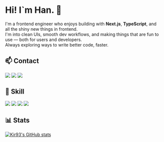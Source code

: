 # Hi! I`m Han. 👋
I'm a frontend engineer who enjoys building with **Next.js**, **TypeScript**, and all the shiny new things in frontend.  
I'm into clean UIs, smooth dev workflows, and making things that are fun to use — both for users and developers.  
Always exploring ways to write better code, faster.

## 📫 Contact
<div>
  <a href="mailto:kir931028@gmail.com"><img src="https://img.shields.io/badge/gmail-EA4335?style=for-the-badge&logo=gmail&logoColor=white"></a> 
  <a href="https://kir93.co.kr" target="_blank" rel="noreferrer"><img src="https://img.shields.io/badge/Blog-FF5722?style=for-the-badge&logo=Storyblok&logoColor=white"></a>
  <a href="https://www.linkedin.com/in/kir93/" target="_blank" rel="noreferrer"><img src="https://img.shields.io/badge/LinkedIn-0A66C2?style=for-the-badge&logo=LinkedIn&logoColor=white"></a>
</div>

## 🔧 Skill
<div>
<img src="https://img.shields.io/badge/Node.js-5FA04E?style=for-the-badge&logo=nodedotjs&logoColor=white">
<img src="https://img.shields.io/badge/Next.js-000000?style=for-the-badge&logo=nextdotjs&logoColor=white">
<img src="https://img.shields.io/badge/React-61DAFB?style=for-the-badge&logo=react&logoColor=white">
<img src="https://img.shields.io/badge/TypeScript-3178C6?style=for-the-badge&logo=typescript&logoColor=white">
</div>

## 📊 Stats

[![Kir93's GitHub stats](https://github-readme-stats.vercel.app/api?username=Kir93&show_icons=true&theme=radical)](https://github-readme-stats.vercel.app/api?username=Kir93&show_icons=true&theme=radical)
